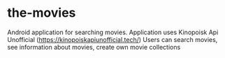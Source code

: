 # the-movies
Android application for searching movies.
Application uses Kinopoisk Api Unofficial (https://kinopoiskapiunofficial.tech/)
Users can search movies, see information about movies, create own movie collections
